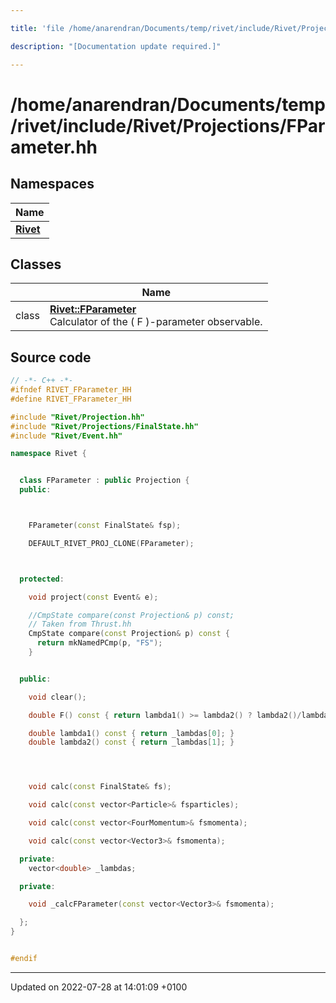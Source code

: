 ```yaml
---

title: 'file /home/anarendran/Documents/temp/rivet/include/Rivet/Projections/FParameter.hh'

description: "[Documentation update required.]"

---
```


# /home/anarendran/Documents/temp/rivet/include/Rivet/Projections/FParameter.hh



## Namespaces

| Name           |
| -------------- |
| **[Rivet](http://example.org/namespaces/namespacerivet/)**  |

## Classes

|                | Name           |
| -------------- | -------------- |
| class | **[Rivet::FParameter](http://example.org/classes/classrivet_1_1fparameter/)** <br>Calculator of the \( F \)-parameter observable.  |




## Source code

```cpp
// -*- C++ -*-
#ifndef RIVET_FParameter_HH
#define RIVET_FParameter_HH

#include "Rivet/Projection.hh"
#include "Rivet/Projections/FinalState.hh"
#include "Rivet/Event.hh"

namespace Rivet {


  class FParameter : public Projection {
  public:



    FParameter(const FinalState& fsp);

    DEFAULT_RIVET_PROJ_CLONE(FParameter);



  protected:

    void project(const Event& e);

    //CmpState compare(const Projection& p) const;
    // Taken from Thrust.hh
    CmpState compare(const Projection& p) const {
      return mkNamedPCmp(p, "FS");
    }


  public:

    void clear();

    double F() const { return lambda1() >= lambda2() ? lambda2()/lambda1() : lambda1()/lambda2(); }

    double lambda1() const { return _lambdas[0]; }
    double lambda2() const { return _lambdas[1]; }




    void calc(const FinalState& fs);

    void calc(const vector<Particle>& fsparticles);

    void calc(const vector<FourMomentum>& fsmomenta);

    void calc(const vector<Vector3>& fsmomenta);

  private:
    vector<double> _lambdas;

  private:

    void _calcFParameter(const vector<Vector3>& fsmomenta);

  };
}


#endif
```


-------------------------------

Updated on 2022-07-28 at 14:01:09 +0100
